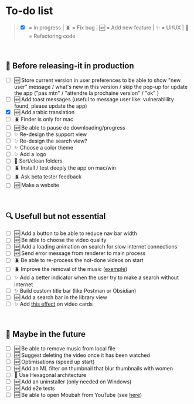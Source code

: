 # To-do list

> -   [x] = in progress | 🪲 = Fix bug | 🆕 = Add new feature | ✨ = UI/UX | 🧼 = Refactoring code

</br>

## 🔬 Before releasing-it in production

-   [ ] 🆕 Store current version in user preferences to be able to show "new user" message / what's new in this version / skip the pop-up for update the app ("pas mtn" / "attendre la prochaine version" / "ok" )
-   [ ] 🆕 Add toast messages (useful to message user like: vulnerablility found, please update the app)
-   [x] 🆕 Add arabic translation
-   [ ] 🪲 Finder is only for mac
-   [ ] 🆕 Be able to pause de downloading/progress
-   [ ] ✨ Re-design the support view
-   [ ] ✨ Re-design the search view?
-   [ ] ✨ Choose a color theme
-   [ ] ✨ Add a logo
-   [ ] 🧼 Sort/clean folders
-   [ ] 🪲 Install / test deeply the app on mac/win
-   [ ] 🪲 Ask beta tester feedback
-   [ ] 🆕 Make a website

</br>

## 🔍 Usefull but not essential

-   [ ] 🆕 Add a button to be able to reduce nav bar width
-   [ ] 🆕 Be able to choose the video quality
-   [ ] 🆕 Add a loading animation on search for slow internet connections
-   [ ] 🆕 Send error message from renderer to main process
-   [ ] 🪲 Be able to re-process the not-done videos on start
-   [ ] 🪲 Improve the removal of the music ([exemple](https://youtu.be/EHe0Wu5yM9c))
-   [ ] ✨ Add a better indicator when the user try to make a search without internet
-   [ ] ✨ Build custom title bar (like Postman or Obsidian)
-   [ ] 🆕 Add a search bar in the library view
-   [ ] ✨ Add [this effect](https://youtu.be/htGfnF1zN4g) on video cards

</br>

## 🔭 Maybe in the future

-   [ ] 🆕 Be able to remove music from local file
-   [ ] 🆕 Suggest deleting the video once it has been watched
-   [ ] 🆕 Optimisations (speed up start)
-   [ ] 🆕 Add an ML filter on thumbnail that blur thumbnails with women
-   [ ] 🧼 Use Hexagonal architecture
-   [ ] 🆕 Add an uninstaller (only needed on Windows)
-   [ ] 🆕 Add e2e tests
-   [ ] 🆕 Be able to open Moubah from YouTube (see [here](https://docs.freetubeapp.io/usage/browser-extension/))

</br>
